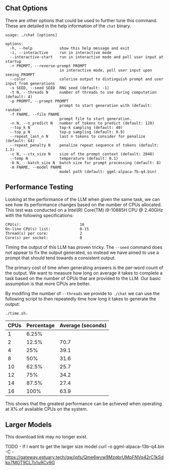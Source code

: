 ## Chat Options

There are other options that could be used to further tune this command. These are detailed
in the help information of the `chat` binary.
```
usage: ./chat [options]

options:
  -h, --help            show this help message and exit
  -i, --interactive     run in interactive mode
  --interactive-start   run in interactive mode and poll user input at startup
  -r PROMPT, --reverse-prompt PROMPT
                        in interactive mode, poll user input upon seeing PROMPT
  --color               colorise output to distinguish prompt and user input from generations
  -s SEED, --seed SEED  RNG seed (default: -1)
  -t N, --threads N     number of threads to use during computation (default: 4)
  -p PROMPT, --prompt PROMPT
                        prompt to start generation with (default: random)
  -f FNAME, --file FNAME
                        prompt file to start generation.
  -n N, --n_predict N   number of tokens to predict (default: 128)
  --top_k N             top-k sampling (default: 40)
  --top_p N             top-p sampling (default: 0.9)
  --repeat_last_n N     last n tokens to consider for penalize (default: 64)
  --repeat_penalty N    penalize repeat sequence of tokens (default: 1.3)
  -c N, --ctx_size N    size of the prompt context (default: 2048)
  --temp N              temperature (default: 0.1)
  -b N, --batch_size N  batch size for prompt processing (default: 8)
  -m FNAME, --model FNAME
                        model path (default: ggml-alpaca-7b-q4.bin)
```


## Performance Testing

Looking at the performance of the LLM when given the same task, we can see how its
performance changes based on the number of CPUs allocated. This test was conducted
on a Intel(R) Core(TM) i9-10885H CPU @ 2.40GHz with the following specifications:

```
CPU(s):                          16
On-line CPU(s) list:             0-15
Thread(s) per core:              2
Core(s) per socket:              8
```

Timing the output of this LLM has proven tricky. The `--seed` command does not appear 
to fix the output generated, so instead we have aimed to use a prompt that should
tend towards a consistent output.

The primary cost of time when generating answers is the per-word count of the output. 
We want to measure how long on average it takes to complete a task based on the number
of CPUs that are provided to the LLM. Our basic assumption is that more CPUs are better.

By modifing the number of `--threads` we provide to `./chat` we can use the following
script to then repeatedly time how long it takes to generate the output:

```
./time.sh.
```

| CPUs | Percentage |  Average (seconds) |
|------|------------|--------------------|
| 1    | 6.25%      |                    |
| 2    | 12.5%      | 70.7               |
| 4    | 25%        | 39.1               |
| 8    | 50%        | 31.6               |
| 10   | 62.5%      | 25.7               |
| 12   | 75%        | 34.2               |
| 14   | 87.5%      | 27.4               |
| 16   | 100%       | 63.9

This shows that the greatest performance can be achieved when operating at X% of 
available CPUs on the system.

## Larger Models

This download link may no longer exist.

TODO - If I want to get the larger size model
curl -o ggml-alpaca-13b-q4.bin -C - https://gateway.estuary.tech/gw/ipfs/Qme6wyw9MzqbrUMpFNVq42rC1kSdko7MGT9CL7o1u9Cv9G